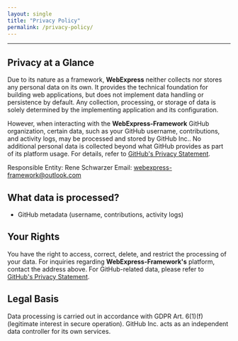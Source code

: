 ```yaml
---
layout: single
title: "Privacy Policy"
permalink: /privacy-policy/
---
```


---
## Privacy at a Glance

Due to its nature as a framework, **WebExpress** neither collects nor stores any personal data on its own. It provides the technical foundation for building web applications, but does not implement data handling or persistence by default. Any collection, processing, or storage of data is solely determined by the implementing application and its configuration.

However, when interacting with the **WebExpress-Framework** GitHub organization, certain data, such as your GitHub username, contributions, and activity logs, may be processed and stored by GitHub Inc.. No additional personal data is collected beyond what GitHub provides as part of its platform usage. For details, refer to [GitHub's Privacy Statement](https://docs.github.com/en/site-policy/privacy-policies/github-general-privacy-statement).

Responsible Entity: Rene Schwarzer 
Email: webexpress-framework@outlook.com

## What data is processed?
- GitHub metadata (username, contributions, activity logs)

## Your Rights
You have the right to access, correct, delete, and restrict the processing of your data. For inquiries regarding **WebExpress-Framework's** platform, contact the address above. For GitHub-related data, please refer to [GitHub's Privacy Statement](https://docs.github.com/en/site-policy/privacy-policies/github-general-privacy-statement).

## Legal Basis
Data processing is carried out in accordance with GDPR Art. 6(1)(f) (legitimate interest in secure operation). GitHub Inc. acts as an independent data controller for its own services.
